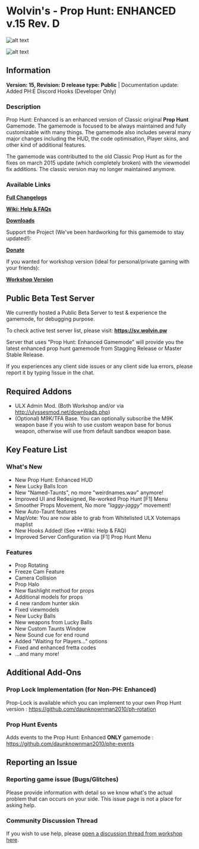 # Wolvin's - Prop Hunt: ENHANCED v.15 Rev. D

![alt text](https://sv.wolvin.pw/Public/phe-logo.png "Prop Hunt: Enhanced v.15")

![alt text](https://sv.wolvin.pw/Public/phe-prophunt_main.jpg "Prop Hunt: Enhanced v.15 New Main Menu")

## Information
**Version: 15, Revision: D release type: Public** | Documentation update: Added PH:E Discord Hooks (Developer Only)

### Description
Prop Hunt: Enhanced is an enhanced version of Classic original **Prop Hunt** Gamemode. The gamemode is focused to be always maintained and fully customizable with many things.
The gamemode also includes several many major changes including the HUD, the code optimisation, Player skins, and other kind of additional features.

The gamemode was contributted to the old Classic Prop Hunt as for the fixes on march 2015 update (which completely broken) with the viewmodel fix additions. The classic version may no longer
maintained anymore.

### Available Links
[**Full Changelogs**](https://project.wolvindra.net/phe/new/?go=changelog)

[**Wiki: Help & FAQs**](https://project.wolvindra.net/phe/new/?go=phe_faq)

[**Downloads**](https://project.wolvindra.net/phe/new/?go=downloads)

Support the Project (We've been hardworking for this gamemode to stay updated!):

[**Donate**](https://project.wolvindra.net/phe/new/?go=donate)

If you wanted for workshop version (ideal for personal/private gaming with your friends):

[**Workshop Version**](https://steamcommunity.com/sharedfiles/filedetails/?id=417565863)

## Public Beta Test Server
We currently hosted a Public Beta Server to test & experience the gamemode, for debugging purpose.

To check active test server list, please visit: **https://sv.wolvin.pw**

Server that uses "Prop Hunt: Enhanced Gamemode" will provide you the latest enhanced prop hunt gamemode from Stagging Release or Master Stable Release.

If you experiences any client side issues or any client side lua errors, please report it by typing !issue in the chat.

## Required Addons
* ULX Admin Mod. (Both Workshop and/or via http://ulyssesmod.net/downloads.php)
* (Optional) M9K/TFA Base. You can optionally subscribe the M9K weapon base if you wish to use custom weapon base for bonus weapon, otherwise will use from default sandbox weapon base.

## Key Feature List

### What's New
* New Prop Hunt: Enhanced HUD
* New Lucky Balls Icon
* New "Named-Taunts", no more "weirdnames.wav" anymore!
* Improved UI and Redesigned, Re-worked Prop Hunt [F1] Menu
* Smoother Props Movement, No more *"laggy-jaggy"* movement!
* New Auto-Taunt features
* MapVote: You are now able to grab from Whitelisted ULX Votemaps maplist
* New Hooks Added! (See **Wiki: Help & FAQ)
* Improved Server Configuration via [F1] Prop Hunt Menu

### Features
* Prop Rotating
* Freeze Cam Feature
* Camera Collision
* Prop Halo
* New flashlight method for props
* Additional models for props
* 4 new random hunter skin
* Fixed viewmodels
* New Lucky Balls
* New weapons from Lucky Balls
* New Custom Taunts Window
* New Sound cue for end round
* Added "Waiting for Players..." options
* Fixed and enhanced fretta codes
* ...and many more!

## Additional Add-Ons

### Prop Lock Implementation (for Non-PH: Enhanced)
Prop-Lock is available which you can implement to your own Prop Hunt version : https://github.com/daunknownman2010/ph-rotation

### Prop Hunt Events
Adds events to the Prop Hunt: Enhanced **ONLY** gamemode : https://github.com/daunknownman2010/phe-events

## Reporting an Issue

### Reporting game issue (Bugs/Glitches)
Please provide information with detail so we know what's the actual problem that can occurs on your side. This issue page is not a place for asking help.

### Community Discussion Thread
If you wish to use help, please [open a discussion thread from workshop here](http://steamcommunity.com/sharedfiles/filedetails/discussions/417565863).
